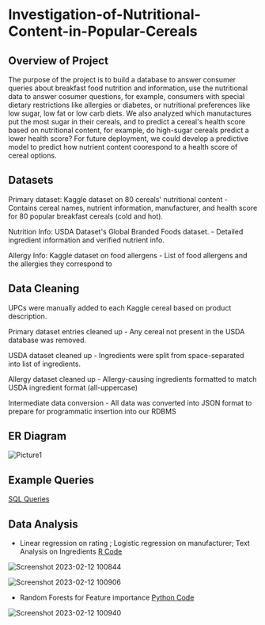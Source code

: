 # Investigation-of-Nutritional-Content-in-Popular-Cereals

## Overview of Project
The purpose of the project is to build a database to answer consumer queries about breakfast food nutrition and information, use the nutritional data to answer cosumer questions, for example, consumers with special dietary restrictions like allergies or diabetes, or nutritional preferences like low sugar, low fat or low carb diets. 
We also analyzed which manutactures put the most sugar in their cereals, and to predict a cereal's health score based on nutritional content, for example, do high-sugar cereals predict a lower health score? For future deployment, we could develop a predictive model to predict how nutrient content coorespond to a health score of cereal options.



## Datasets

Primary dataset: Kaggle dataset on 80 cereals' nutritional content - Contains cereal names, nutrient information, manufacturer, and health score for 80 popular breakfast cereals (cold and hot).

Nutrition Info: USDA Dataset's Global Branded Foods dataset. - Detailed ingredient information and verified nutrient info.


Allergy Info: Kaggle dataset on food allergens - List of food allergens and the allergies they correspond to



## Data Cleaning

UPCs were manually added to each Kaggle cereal based on product description.

Primary dataset entries cleaned up - Any cereal not present in the USDA database was removed.

USDA dataset cleaned up - Ingredients were split from space-separated into list of ingredients.

Allergy dataset cleaned up - Allergy-causing ingredients formatted to match USDA ingredient format (all-uppercase)

Intermediate data conversion - All data was converted into JSON format to prepare for programmatic insertion into our RDBMS


## ER Diagram
![Picture1](https://user-images.githubusercontent.com/38533045/218321476-e29a3754-a91b-4aa9-8243-602bb37a6d1d.png)



##  Example Queries
[SQL Queries](https://github.com/lindaxie7/Investigation-of-Nutritional-Content-in-Popular-Cereals/blob/main/queries.sql)




## Data Analysis

* Linear regression on rating ;  Logistic regression on manufacturer; Text Analysis on Ingredients
[R Code](https://github.com/lindaxie7/Investigation-of-Nutritional-Content-in-Popular-Cereals/blob/main/Cereal%20Data%20Analysis.Rmd)

![Screenshot 2023-02-12 100844](https://user-images.githubusercontent.com/38533045/218322741-9503d0a6-ebeb-4a50-be2b-6481332e906e.png)

![Screenshot 2023-02-12 100906](https://user-images.githubusercontent.com/38533045/218322742-08011385-1901-4bc0-b6a8-a24e89b608f6.png)
  
* Random Forests for Feature importance
[Python Code](https://github.com/lindaxie7/Investigation-of-Nutritional-Content-in-Popular-Cereals/blob/main/random_forest.ipynb)


![Screenshot 2023-02-12 100940](https://user-images.githubusercontent.com/38533045/218322743-1f2b075d-bbc9-48f1-af6c-ec0d6eeb1842.png)




